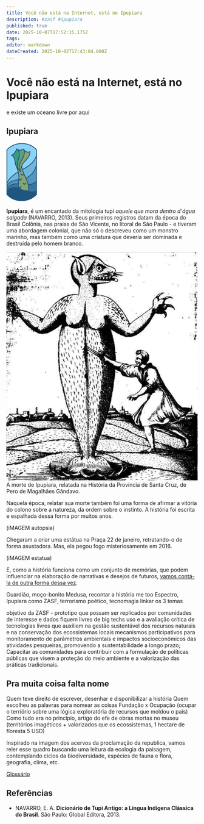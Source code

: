 ```yaml
---
title: Você não está na Internet, está no Ipupiara
description: #zasf #ipupiara
published: true
date: 2025-10-07T17:52:15.175Z
tags: 
editor: markdown
dateCreated: 2025-10-02T17:43:04.800Z
---
```


# Você não está na Internet, está no Ipupiara
e existe um oceano livre por aqui

## Ipupiara

![ipupiara_1.png](/projetos/maedagua/ipupiara_1.png)

**Ipupiara**, é um encantado da mitologia tupi *aquele que mora dentro d'água salgada* (NAVARRO, 2013). Seus primeiros registros datam da época do Brasil Colônia, nas praias de São Vicente, no litoral de São Paulo - e tiveram uma abordagem colonial, que não só o descreveu como um monstro marinho, mas também como uma criatura que deveria ser dominada e destruída pelo homem branco. 

![ipu1.png](/projetos/maedagua/ipu1.png)
A morte de Ipupiara, relatada na História da Província de Santa Cruz, de Pero de Magalhães Gândavo.

Naquela época, relatar sua morte também foi uma forma de afirmar a vitória do colono sobre a natureza, da ordem sobre o instinto. A história foi escrita e espalhada dessa forma por muitos anos. 

(iMAGEM autopsia)

Chegaram a criar uma estátua na Praça 22 de janeiro, retratando-o de forma asustadora. Mas, ela pegou fogo misteriosamente em 2016. 

(iMAGEM estatua)

E, como a história funciona como um conjunto de memórias, que podem influenciar na elaboração de narrativas e desejos de futuros, [vamos contá-la de outra forma dessa vez](https://www.bbc.com/portuguese/internacional-54669548).



Guardião, moço-bonito 
Medusa, recontar a história me too
Espectro, Ipupiara como ZASF, terrorismo poético, tecnomagia
linkar os 3 temas

objetivo da ZASF - prototipo que possam ser replicados por comunidades de interesse e dados fiquem livres de big techs
 uso e a avaliação crítica de tecnologias livres que auxiliem na gestão sustentável dos recursos naturais e na conservação dos ecossistemas locais
 mecanismos participativos para monitoramento de parâmetros ambientais e impactos socioeconômicos das atividades pesqueiras, promovendo a sustentabilidade a longo prazo;
Capacitar as comunidades para contribuir com a formulação de políticas públicas que visem a proteção do meio ambiente e a valorização das práticas tradicionais.


## Pra muita coisa falta nome
Quem teve direito de escrever, desenhar e disponibilizar a história
Quem escolheu as palavras para nomear as coisas
Fundação x Ocupação (ocupar o terriório sobre uma lógica exploratória de recursos que moldou o país)
Como tudo era no princípio, artigo do efe de obras mortas no museu (territórios imagéticos + valorizados que os ecossistemas, 1 hectare de floresta 5 USD)

Inspirado na imagem dos acervos da proclamação da republica, vamos reler esse quadro buscando uma leitura da ecologia da paisagem, contemplando ciclos da biodiversidade, espécies de fauna e flora, geografia, clima, etc.


[Glossário](/projetos/maedagua/glossariodecolonial) 

## Referências

- NAVARRO, E. A. **Dicionário de Tupi Antigo: a Língua Indígena Clássica do Brasil**. São Paulo: Global Editora, 2013. 